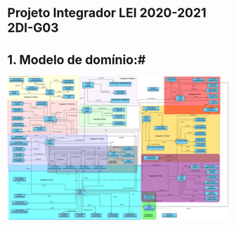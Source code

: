Projeto Integrador LEI 2020-2021 2DI-G03
===========================================

# 1. Modelo de domínio:#

![MD](md/md.svg)

